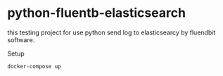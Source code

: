 # python-fluentb-elasticsearch
this testing project for use python send log to elasticsearcy by fluendbit software.

Setup

```docker-compose up```
